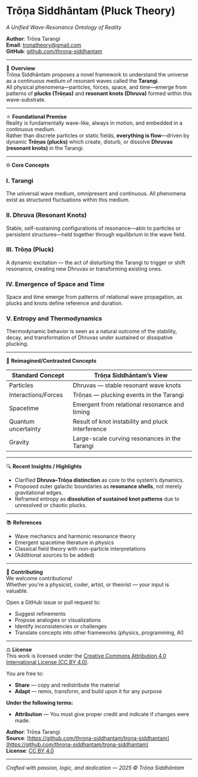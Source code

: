# Trōṇa Siddhāntam (Pluck Theory)  
*A Unified Wave-Resonance Ontology of Reality*

**Author**: Trōṇa Tarangi  
**Email**: tronatheory@gmail.com  
**GitHub**: [github.com/throna-siddhantam](https://github.com/throna-siddhantam)

---

🌌 **Overview**  
Trōṇa Siddhāntam proposes a novel framework to understand the universe as a continuous medium of resonant waves called the **Tarangi**.  
All physical phenomena—particles, forces, space, and time—emerge from patterns of **plucks (Trōṇas)** and **resonant knots (Dhruva)** formed within this wave-substrate.

---

⚛️ **Foundational Premise**  
Reality is fundamentally wave-like, always in motion, and embedded in a continuous medium.  
Rather than discrete particles or static fields, **everything is flow**—driven by dynamic **Trōṇas (plucks)** which create, disturb, or dissolve **Dhruvas (resonant knots)** in the Tarangi.

---

🌐 **Core Concepts**

### I. Tarangi  
The universal wave medium, omnipresent and continuous. All phenomena exist as structured fluctuations within this medium.

### II. Dhruva (Resonant Knots)  
Stable, self-sustaining configurations of resonance—akin to particles or persistent structures—held together through equilibrium in the wave field.

### III. Trōṇa (Pluck)  
A dynamic excitation — the act of disturbing the Tarangi to trigger or shift resonance, creating new Dhruvas or transforming existing ones.

### IV. Emergence of Space and Time  
Space and time emerge from patterns of relational wave propagation, as plucks and knots define reference and duration.

### V. Entropy and Thermodynamics  
Thermodynamic behavior is seen as a natural outcome of the stability, decay, and transformation of Dhruvas under sustained or dissipative plucking.

---

🔬 **Reimagined/Contrasted Concepts**

| Standard Concept         | Trōṇa Siddhāntam’s View                            |
|-------------------------|----------------------------------------------------|
| Particles               | Dhruvas — stable resonant wave knots               |
| Interactions/Forces     | Trōṇas — plucking events in the Tarangi            |
| Spacetime               | Emergent from relational resonance and timing      |
| Quantum uncertainty     | Result of knot instability and pluck interference  |
| Gravity                 | Large-scale curving resonances in the Tarangi      |

---

🔍 **Recent Insights / Highlights**  
- Clarified **Dhruva–Trōṇa distinction** as core to the system’s dynamics.  
- Proposed outer galactic boundaries as **resonance shells**, not merely gravitational edges.  
- Reframed entropy as **dissolution of sustained knot patterns** due to unresolved or chaotic plucks.

---

📚 **References**  
- Wave mechanics and harmonic resonance theory  
- Emergent spacetime literature in physics  
- Classical field theory with non-particle interpretations  
- (Additional sources to be added)

---

📢 **Contributing**  
We welcome contributions!  
Whether you're a physicist, coder, artist, or theorist — your input is valuable.

Open a GitHub issue or pull request to:  
- Suggest refinements  
- Propose analogies or visualizations  
- Identify inconsistencies or challenges  
- Translate concepts into other frameworks (physics, programming, AI)

---

⚖️ **License**  
This work is licensed under the [Creative Commons Attribution 4.0 International License (CC BY 4.0)](https://creativecommons.org/licenses/by/4.0/).

You are free to:  
- **Share** — copy and redistribute the material  
- **Adapt** — remix, transform, and build upon it for any purpose  

**Under the following terms:**  
- **Attribution** — You must give proper credit and indicate if changes were made.

**Author**: Trōṇa Tarangi  
**Source**: [https://github.com/throna-siddhantam/trona-siddhantam](https://github.com/throna-siddhantam/trona-siddhantam)  
**License**: [CC BY 4.0](https://creativecommons.org/licenses/by/4.0/)

---

*Crafted with passion, logic, and dedication — 2025 © Trōṇa Siddhāntam*
